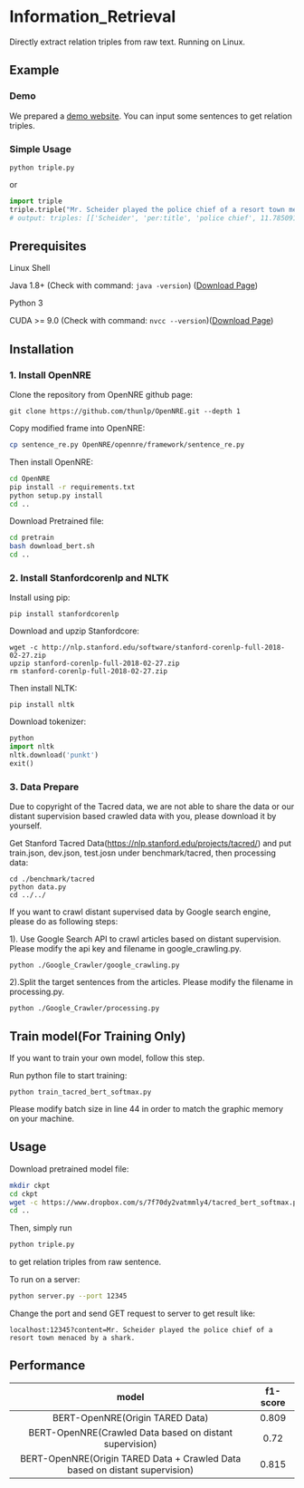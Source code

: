 # Information_Retrieval
Directly extract relation triples from raw text. Running on Linux.
## Example
### Demo
We prepared a [demo website](http://34.105.38.103:8081/demo/). You can input some sentences to get relation triples.

### Simple Usage
```
python triple.py
```
or 
```python
import triple
triple.triple("Mr. Scheider played the police chief of a resort town menaced by a shark.")
# output: triples: [['Scheider', 'per:title', 'police chief', 11.785091400146484]]
```

## Prerequisites
Linux Shell

Java 1.8+ (Check with command: `java -version`) ([Download Page](http://www.oracle.com/technetwork/cn/java/javase/downloads/jdk8-downloads-2133151-zhs.html))

Python 3

CUDA >= 9.0 (Check with command: `nvcc --version`)([Download Page](https://developer.nvidia.com/cuda-downloads))

## Installation

### 1. Install OpenNRE
Clone the repository from OpenNRE github page:
```
git clone https://github.com/thunlp/OpenNRE.git --depth 1
```
Copy modified frame into OpenNRE:
```bash
cp sentence_re.py OpenNRE/opennre/framework/sentence_re.py
```
Then install OpenNRE:
```bash
cd OpenNRE
pip install -r requirements.txt
python setup.py install 
cd ..
```
Download Pretrained file:
```bash
cd pretrain
bash download_bert.sh
cd ..
```

### 2. Install Stanfordcorenlp and NLTK
Install using pip:
```
pip install stanfordcorenlp
```
Download and upzip Stanfordcore:
```
wget -c http://nlp.stanford.edu/software/stanford-corenlp-full-2018-02-27.zip
upzip stanford-corenlp-full-2018-02-27.zip
rm stanford-corenlp-full-2018-02-27.zip
```
Then install NLTK:
```
pip install nltk
```
Download tokenizer:
```python
python
import nltk
nltk.download('punkt')
exit()
```

### 3. Data Prepare
Due to copyright of the Tacred data, we are not able to share the data or our distant supervision based crawled data with you, please download it by yourself.

Get Stanford Tacred Data(https://nlp.stanford.edu/projects/tacred/) and put train.json, dev.json, test.josn under benchmark/tacred, then processing data:

```
cd ./benchmark/tacred
python data.py
cd ../../
```
If you want to crawl distant supervised data by Google search engine, please do as following steps:

1). Use Google Search API to crawl articles based on distant supervision.
Please modify the api key and filename in google_crawling.py.

```
python ./Google_Crawler/google_crawling.py
```
2).Split the target sentences from the articles.
Please modify the filename in processing.py.

```
python ./Google_Crawler/processing.py
```


## Train model(For Training Only)
If you want to train your own model, follow this step.

Run python file to start training:
```
python train_tacred_bert_softmax.py
```
Please modify batch size in line 44 in order to match the graphic memory on your machine.

## Usage
Download pretrained model file:
```bash
mkdir ckpt
cd ckpt
wget -c https://www.dropbox.com/s/7f70dy2vatmmly4/tacred_bert_softmax.pth.tar
cd ..
```
Then, simply run
```python
python triple.py
```
to get relation triples from raw sentence.


To run on a server:
```bash
python server.py --port 12345
```
Change the port and send GET request to server to get result like:
```
localhost:12345?content=Mr. Scheider played the police chief of a resort town menaced by a shark.
```

## Performance
model | f1-score 
:-: | :-: 
BERT-OpenNRE(Origin TARED Data) | 0.809 
BERT-OpenNRE(Crawled Data based on distant supervision) | 0.72
BERT-OpenNRE(Origin TARED Data + Crawled Data based on distant supervision) | 0.815
